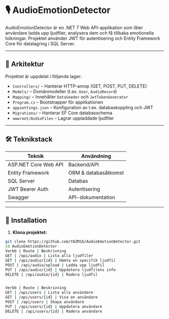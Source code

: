# 🎙️ AudioEmotionDetector

AudioEmotionDetector är en .NET 7 Web API-applikation som låter användare ladda upp ljudfiler, analysera dem och få tillbaka emotionella tolkningar. Projektet använder JWT för autentisering och Entity Framework Core för datalagring i SQL Server.

---

## 📐 Arkitektur

Projektet är uppdelat i följande lager:

- `Controllers/` – Hanterar HTTP-anrop (GET, POST, PUT, DELETE)
- `Models/` – Domänmodeller (t.ex. `User`, `AudioRecord`)
- `Mapping/` – Innehåller `DataSeeder` och `JwtTokenGenerator`
- `Program.cs` – Bootstrapper för applikationen
- `appsettings.json` – Konfiguration av t.ex. databaskoppling och JWT
- `Migrations/` – Hanterar EF Core databasschema
- `wwwroot/AudioFiles` – Lagrar uppladdade ljudfiler

---

## 🛠️ Teknikstack

| Teknik              | Användning                |
|---------------------|---------------------------|
| ASP.NET Core Web API| Backend/API               |
| Entity Framework    | ORM & databasåtkomst      |
| SQL Server          | Databas                   |
| JWT Bearer Auth     | Autentisering             |
| Swagger             | API-dokumentation         |

---

## 🚀 Installation

1. **Klona projektet:**

```bash
git clone https://github.com/YAZM16/AudioEmotionDetector.git
cd AudioEmotionDetector
Verbb | Route | Beskrivning
GET | /api/audio | Lista alla ljudfiler
GET | /api/audio/{id} | Hämta en specifik ljudfil
POST | /api/audio/upload | Ladda upp ljudfil
PUT | /api/audio/{id} | Uppdatera ljudfilens info
DELETE | /api/audio/{id} | Radera ljudfil


Verbb | Route | Beskrivning
GET | /api/users | Lista alla användare
GET | /api/users/{id} | Visa en användare
POST | /api/users | Skapa användare
PUT | /api/users/{id} | Uppdatera användare
DELETE | /api/users/{id} | Radera användare
